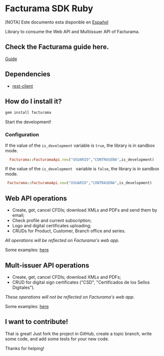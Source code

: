 # Facturama SDK Ruby

[NOTA] Este documento esta disponble en [Español]

Library to consume the Web API and Multiissuer API of Facturama.

## Check the Facturama guide here.

[Guide](https://apisandbox.facturama.mx/guias)

## Dependencies

* [rest-client](https://rubygems.org/gems/rest-client)

## How do I install it?


```.rb
gem install facturama
```

Start the development!

### Configuration

If the value of the ```is_development``` variable is ```true```, the library is in sandbox mode.
```.rb
  Facturama::FacturamaApi.new("USUARIO","CONTRASEÑA",is_development)
```
If the value of the  ```is_development ``` variable is ```false```, the library is in sandbox mode.
 ```.rb
  Facturama::FacturamaApi.new("USUARIO","CONTRASEÑA",is_development)
```
## Web API operations

- Create, get, cancel CFDIs; download XMLs and PDFs and send them by email;
- Check profile and current subscription;
- Logo and digital certificates uploading;
- CRUDs for Product, Customer, Branch office and series.

*All operations will be reflected on Facturama's web app.*

Some examples: [here](https://github.com/Facturama/facturama-ruby-sdk/wiki/API-Web)

## Mult-issuer API operations

- Create, get, cancel CFDIs; download XMLs and PDFs;
- CRUD for digital sign certificates ("CSD", "Certificados de los Sellos Digitales").

*These operations will not be reflected on Facturama's web app.*

Some examples: [here](https://github.com/Facturama/facturama-ruby-sdk/wiki/API-Multiemisor)



## I want to contribute!
That is great! Just fork the project in GitHub, create a topic branch, write some code, and add some tests for your new code.

Thanks for helping!


[Español]: ./README.md

